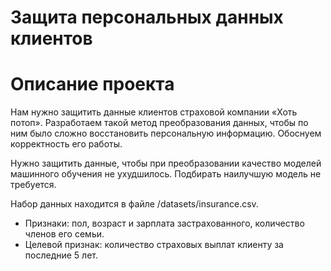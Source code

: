 # Защита персональных данных клиентов

# Описание проекта

Нам нужно защитить данные клиентов страховой компании «Хоть потоп». Разработаем такой метод преобразования данных, чтобы по ним было сложно восстановить персональную информацию. Обоснуем корректность его работы.

Нужно защитить данные, чтобы при преобразовании качество моделей машинного обучения не ухудшилось. Подбирать наилучшую модель не требуется.

Набор данных находится в файле /datasets/insurance.csv.

  - Признаки: пол, возраст и зарплата застрахованного, количество членов его семьи.
  - Целевой признак: количество страховых выплат клиенту за последние 5 лет.
